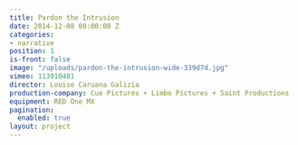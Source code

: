 ```yaml
---
title: Pardon the Intrusion
date: 2014-12-08 00:00:00 Z
categories:
- narrative
position: 1
is-front: false
image: "/uploads/pardon-the-intrusion-wide-339d7d.jpg"
vimeo: 113910481
director: Louise Caruana Galizia
production-company: Cue Pictures + Limbo Pictures + Saint Productions
equipment: RED One MX
pagination:
  enabled: true
layout: project
---
```


